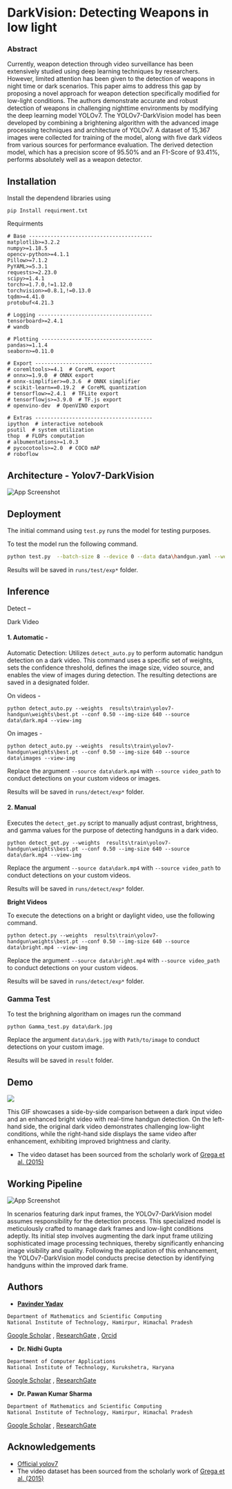 
# DarkVision: Detecting Weapons in low light

### Abstract

Currently, weapon detection through video surveillance has been extensively studied using deep learning techniques by researchers. However, limited attention has been given to the detection of weapons in night time or dark scenarios. This paper aims to address this gap by proposing a novel approach for weapon detection specifically modified for low-light conditions. The authors demonstrate accurate and robust detection of weapons in challenging nighttime environments by modifying the deep learning model YOLOv7. The YOLOv7-DarkVision model has been developed by combining a brightening algorithm with the advanced image  processing techniques and architecture of YOLOv7. A dataset of 15,367 images were collected for training of the model, along with five dark videos from various sources for performance evaluation. The derived detection model, which has a precision score of 95.50% and an F1-Score of 93.41%, performs absolutely well as a weapon detector.


## Installation

Install the dependend libraries using

```
pip Install requirment.txt
```

Requirments

``` 
# Base ----------------------------------------
matplotlib>=3.2.2
numpy>=1.18.5
opencv-python>=4.1.1
Pillow>=7.1.2
PyYAML>=5.3.1
requests>=2.23.0
scipy>=1.4.1
torch>=1.7.0,!=1.12.0
torchvision>=0.8.1,!=0.13.0
tqdm>=4.41.0
protobuf<4.21.3

# Logging -------------------------------------
tensorboard>=2.4.1
# wandb

# Plotting ------------------------------------
pandas>=1.1.4
seaborn>=0.11.0

# Export --------------------------------------
# coremltools>=4.1  # CoreML export
# onnx>=1.9.0  # ONNX export
# onnx-simplifier>=0.3.6  # ONNX simplifier
# scikit-learn==0.19.2  # CoreML quantization
# tensorflow>=2.4.1  # TFLite export
# tensorflowjs>=3.9.0  # TF.js export
# openvino-dev  # OpenVINO export

# Extras --------------------------------------
ipython  # interactive notebook
psutil  # system utilization
thop  # FLOPs computation
# albumentations>=1.0.3
# pycocotools>=2.0  # COCO mAP
# roboflow
```



## Architecture - Yolov7-DarkVision

![App Screenshot ](https://i.ibb.co/4sTRsXv/1.png>)
## Deployment

The initial command using ``test.py`` runs the model for testing purposes. 

To test the model run the following command.

```bash
python test.py  --batch-size 8 --device 0 --data data\handgun.yaml --weights results\train\yolov7-handgun\weights\last.pt --conf 0.50 --project results
```
Results will be saved in `runs/test/exp*`  folder.

 ## Inference

Detect –


Dark Video 


#### 1.	**Automatic**  -
Automatic Detection: Utilizes ``detect_auto.py`` to perform automatic handgun detection on a dark video. This command uses a specific set of weights, sets the confidence threshold, defines the image size, video source, and enables the view of images during detection. The resulting detections are saved in a designated folder.

On videos -
```
python detect_auto.py --weights  results\train\yolov7-handgun\weights\best.pt --conf 0.50 --img-size 640 --source data\dark.mp4 --view-img
```

On images -
```
python detect_auto.py --weights  results\train\yolov7-handgun\weights\best.pt --conf 0.50 --img-size 640 --source data\images --view-img
```

Replace the argument ``--source data\dark.mp4`` with ``--source video_path`` to conduct detections on your custom videos or images.

Results will be saved in `runs/detect/exp*`  folder.



#### 2.	**Manual**
Executes the ``detect_get.py`` script to manually adjust contrast, brightness, and gamma values for the purpose of detecting handguns in a dark video.

```
python detect_get.py --weights  results\train\yolov7-handgun\weights\best.pt --conf 0.50 --img-size 640 --source data\dark.mp4 --view-img
```

Replace the argument ``--source data\dark.mp4`` with ``--source video_path`` to conduct detections on your custom videos.

Results will be saved in `runs/detect/exp*`  folder.


**Bright Videos**

To execute the detections on a bright or daylight video, use the following command.

```
python detect.py --weights  results\train\yolov7-handgun\weights\best.pt --conf 0.50 --img-size 640 --source data\bright.mp4 --view-img

```

Replace the argument ``--source data\bright.mp4`` with ``--source video_path`` to conduct detections on your custom videos.

Results will be saved in `runs/detect/exp*`  folder.

### Gamma Test
 
 To test the brighning algoritham on images run the command

```
python Gamma_test.py data\dark.jpg
```
Replace the argument ``data\dark.jpg``  with ``Path/to/image`` to conduct detections on your custom image.

Results will be saved in `result` folder.
## Demo


![](https://github.com/PavinderYadav0/DarkVision/blob/main/ezgif.com-gif-to-mp4.gif)


This GIF showcases a side-by-side comparison between a dark input video and an enhanced bright video with real-time handgun detection. On the left-hand side, the original dark video demonstrates challenging low-light conditions, while the right-hand side displays the same video after enhancement, exhibiting improved brightness and clarity. 
- The video dataset has been sourced from the scholarly work of [Grega et al. (2015)](https://www.mdpi.com/1424-8220/16/1/47)
## Working Pipeline

![App Screenshot](https://i.ibb.co/nnrSRJ3/Screenshot-2023-11-23-170114.png)

In scenarios featuring dark input frames, the YOLOv7-DarkVision model assumes responsibility for the detection process. This specialized model is meticulously crafted to manage dark frames and low-light conditions adeptly. Its initial step involves augmenting the dark input frame utilizing sophisticated image processing techniques, thereby significantly enhancing image visibility and quality. Following the application of this enhancement, the YOLOv7-DarkVision model conducts precise detection by identifying handguns within the improved dark frame.
## Authors

- [**Pavinder Yadav**](https://github.com/PavinderYadav0) 
 
 ```
 Department of Mathematics and Scientific Computing 
 National Institute of Technology, Hamirpur, Himachal Pradesh
 ```
 [Google Scholar](https://scholar.google.com/citations?hl=en&authuser=1&user=p6ZeLMkAAAAJ) , [ResearchGate](https://www.researchgate.net/profile/Pavinder-Yadav) , [Orcid](https://orcid.org/0000-0001-8682-0234)
 

- **Dr. Nidhi Gupta**

 ```
 Department of Computer Applications 
 National Institute of Technology, Kurukshetra, Haryana
 ```
 [Google Scholar](https://scholar.google.com/citations?user=W8oqW54AAAAJ&hl=en&authuser=1) , [ResearchGate](https://www.researchgate.net/profile/Nidhi-Gupta-74)

- **Dr. Pawan Kumar Sharma**
 ```
 Department of Mathematics and Scientific Computing 
 National Institute of Technology, Hamirpur, Himachal Pradesh
 ```
 [Google Scholar](https://scholar.google.com/citations?user=ufQZ4b6YBOEC&hl=en&authuser=1) , [ResearchGate](https://www.researchgate.net/profile/Pawan-Sharma-43)
## Acknowledgements

 - [Official yolov7](https://github.com/WongKinYiu/yolov7)
  - The video dataset has been sourced from the scholarly work of [Grega et al. (2015)](https://www.mdpi.com/1424-8220/16/1/47)

